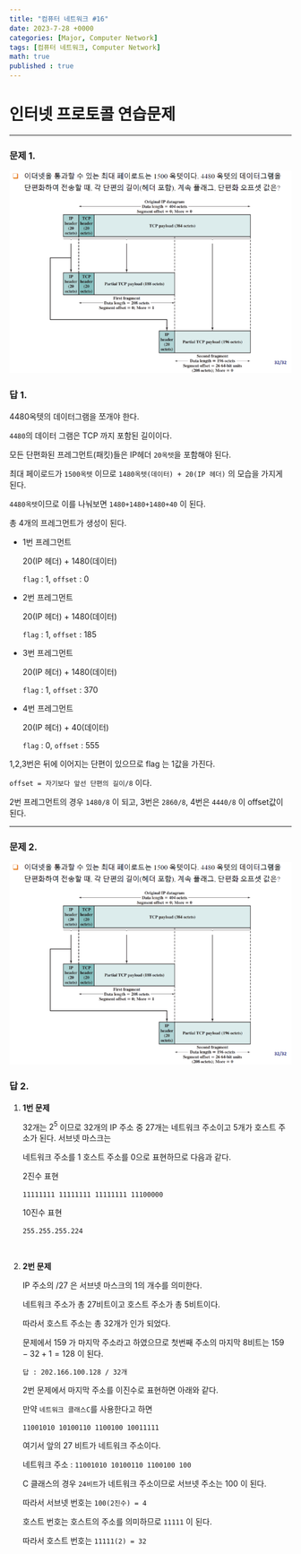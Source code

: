 ```yaml
---
title: "컴퓨터 네트워크 #16"
date: 2023-7-28 +0000
categories: [Major, Computer Network]
tags: [컴퓨터 네트워크, Computer Network]
math: true
published : true
---
```


# 인터넷 프로토콜 연습문제

---

### **문제 1.**

![Desktop View](/assets/img/Com-Net/58.png)

### **답 1.**

4480옥텟의 데이터그램을 쪼개야 한다. 

`4480`의 데이터 그램은 TCP 까지 포함된 길이이다.

모든 단편화된 프레그먼트(패킷)들은 IP헤더 `20옥텟`을 포함해야 된다.

최대 페이로드가 `1500옥텟` 이므로 `1480옥텟(데이터) + 20(IP 헤더)` 의 모습을 가지게 된다. 

`4480옥텟`이므로 이를 나눠보면 `1480+1480+1480+40` 이 된다. 

총 4개의 프레그먼트가 생성이 된다.

- 1번 프레그먼트 

    20(IP 헤더) + 1480(데이터)
    
    `flag` : 1, `offset` : 0
- 2번 프레그먼트

    20(IP 헤더) + 1480(데이터) 
    
    `flag` : 1, `offset` : 185
- 3번 프레그먼트

    20(IP 헤더) + 1480(데이터)
    
    `flag` : 1, `offset` : 370
- 4번 프레그먼트

    20(IP 헤더) + 40(데이터)
    
    `flag` : 0, `offset` : 555

1,2,3번은 뒤에 이어지는 단편이 있으므로 flag 는 1값을 가진다. 

`offset = 자기보다 앞선 단편의 길이/8` 이다.

2번 프레그먼트의 경우 `1480/8` 이 되고, 3번은 `2860/8`, 4번은 `4440/8` 이 offset값이 된다.

---

### **문제 2.**

![Desktop View](/assets/img/Com-Net/58.png)

### **답 2.**

1. **1번 문제**

    32개는 $2^5$ 이므로 32개의 IP 주소 중 27개는 네트워크 주소이고 5개가 호스트 주소가 된다. 서브넷 마스크는

    네트워크 주소를 1 호스트 주소를 0으로 표현하므로 다음과 같다.

    2진수 표현

    `11111111 11111111 11111111 11100000`

    10진수 표현

    `255.255.255.224`

    <br>

2. **2번 문제**

    ​IP 주소의 /27 은 서브넷 마스크의 1의 개수를 의미한다. 
    
    네트워크 주소가 총 27비트이고 호스트 주소가 총 5비트이다. 
    
    따라서 호스트 주소는 총 32개가 인가 되었다.

    문제에서 159 가 마지막 주소라고 하였으므로 첫번째 주소의 마지막 8비트는 $159-32+1 = 128$ 이 된다.

    `답 : 202.166.100.128 / 32개`

    
    2번 문제에서 마지막 주소를 이진수로 표현하면 아래와 같다. 
    
    만약 `네트워크 클래스C`를 사용한다고 하면

    `11001010 10100110 1100100 10011111`

    여기서 앞의 27 비트가 네트워크 주소이다.

    네트워크 주소 : `11001010 10100110 1100100 100`

    C 클래스의 경우 `24비트`가 네트워크 주소이므로 서브넷 주소는 100 이 된다.

    따라서 서브넷 번호는 `100(2진수) = 4`

    호스트 번호는 호스트의 주소를 의미하므로 `11111` 이 된다.

    따라서 호스트 번호는 `11111(2) = 32`
